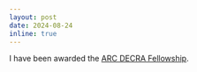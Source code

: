 ```yaml
---
layout: post
date: 2024-08-24
inline: true
---
```


I have been awarded the [ARC DECRA Fellowship](https://rms.arc.gov.au/RMS/Report/Download/Report/a3f6be6e-33f7-4fb5-98a6-7526aaa184cf/265).
